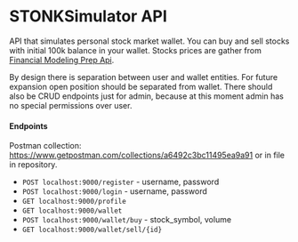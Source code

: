 # STONKSimulator API

API that simulates personal stock market wallet. You can buy and sell stocks with initial 100k balance in your wallet.
Stocks prices are gather from [Financial Modeling Prep Api](https://financialmodelingprep.com/developer).

By design there is separation between user and wallet entities. For future expansion open position should be separated
from wallet. There should also be CRUD endpoints just for admin, because at this moment admin has no special permissions
over user.

#### Endpoints

Postman collection: https://www.getpostman.com/collections/a6492c3bc11495ea9a91 or in file in repository.

- `POST localhost:9000/register` - username, password
- `POST localhost:9000/login` - username, password
- `GET localhost:9000/profile`
- `GET localhost:9000/wallet`
- `POST localhost:9000/wallet/buy` - stock_symbol, volume
- `GET localhost:9000/wallet/sell/{id}`